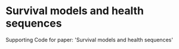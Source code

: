 # Survival models and health sequences
Supporting Code for paper: 'Survival models and health sequences'
